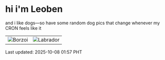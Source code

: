 # hi i'm Leoben

and i like dogs—so have some random dog pics that change whenever my CRON feels like it

|  |  |
|--------|----------|
| ![Borzoi](https://random-dog-vercel.vercel.app/api/random-borzoi?v=1759859860) | ![Labrador](https://random-dog-vercel.vercel.app/api/random-labrador?v=1759859860) |

Last updated: 2025-10-08 01:57 PHT
